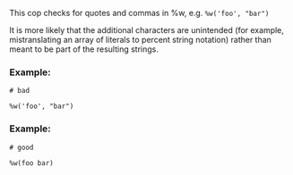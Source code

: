 This cop checks for quotes and commas in %w, e.g. `%w('foo', "bar")`

It is more likely that the additional characters are unintended (for
example, mistranslating an array of literals to percent string notation)
rather than meant to be part of the resulting strings.

### Example:

    # bad

    %w('foo', "bar")

### Example:

    # good

    %w(foo bar)